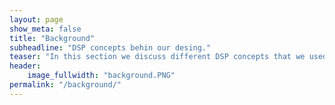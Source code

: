 ```yaml
---
layout: page
show_meta: false
title: "Background"
subheadline: "DSP concepts behin our desing."
teaser: "In this section we discuss different DSP concepts that we used and implemented in our design."
header: 
    image_fullwidth: "background.PNG"
permalink: "/background/"
---
```


